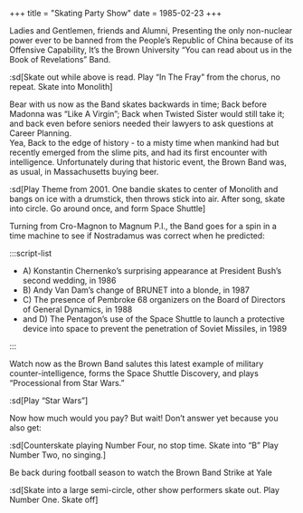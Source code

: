 +++
title = "Skating Party Show"
date = 1985-02-23
+++

Ladies and Gentlemen, friends and Alumni, Presenting the only non-nuclear power ever to be banned from the People’s Republic of China because of its Offensive Capability, It’s the Brown University “You can read about us in the Book of Revelations” Band.

:sd[Skate out while above is read. Play “In The Fray” from the chorus, no repeat. Skate into Monolith]

Bear with us now as the Band skates backwards in time; Back before Madonna was “Like A Virgin”; Back when Twisted Sister would still take it; and back even before seniors needed their lawyers to ask questions at Career Planning.\
 Yea, Back to the edge of history - to a misty time when mankind had but recently emerged from the slime pits, and had its first encounter with intelligence. Unfortunately during that historic event, the Brown Band was, as usual, in Massachusetts buying beer.

:sd[Play Theme from 2001. One bandie skates to center of Monolith and bangs on ice with a drumstick, then throws stick into air. After song, skate into circle. Go around once, and form Space Shuttle]

Turning from Cro-Magnon to Magnum P.I., the Band goes for a spin in a time machine to see if Nostradamus was correct when he predicted:

:::script-list

- A) Konstantin Chernenko’s surprising appearance at President Bush’s second wedding, in 1986
- B) Andy Van Dam’s change of BRUNET into a blonde, in 1987
- C) The presence of Pembroke 68 organizers on the Board of Directors of General Dynamics, in 1988
- and D) The Pentagon’s use of the Space Shuttle to launch a protective device into space to prevent the penetration of Soviet Missiles, in 1989

:::

Watch now as the Brown Band salutes this latest example of military counter-intelligence, forms the Space Shuttle Discovery, and plays “Processional from Star Wars.”

:sd[Play “Star Wars”]

Now how much would you pay? But wait! Don’t answer yet because you also get:

:sd[Counterskate playing Number Four, no stop time. Skate into “B” Play Number Two, no singing.]

Be back during football season to watch the Brown Band Strike at Yale

:sd[Skate into a large semi-circle, other show performers skate out. Play Number One. Skate off]
